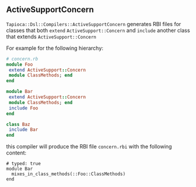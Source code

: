 ## ActiveSupportConcern

`Tapioca::Dsl::Compilers::ActiveSupportConcern` generates RBI files for classes that both `extend`
`ActiveSupport::Concern` and `include` another class that extends `ActiveSupport::Concern`

For example for the following hierarchy:

~~~rb
# concern.rb
module Foo
 extend ActiveSupport::Concern
 module ClassMethods; end
end

module Bar
 extend ActiveSupport::Concern
 module ClassMethods; end
 include Foo
end

class Baz
 include Bar
end
~~~

this compiler will produce the RBI file `concern.rbi` with the following content:

~~~rbi
# typed: true
module Bar
  mixes_in_class_methods(::Foo::ClassMethods)
end
~~~
